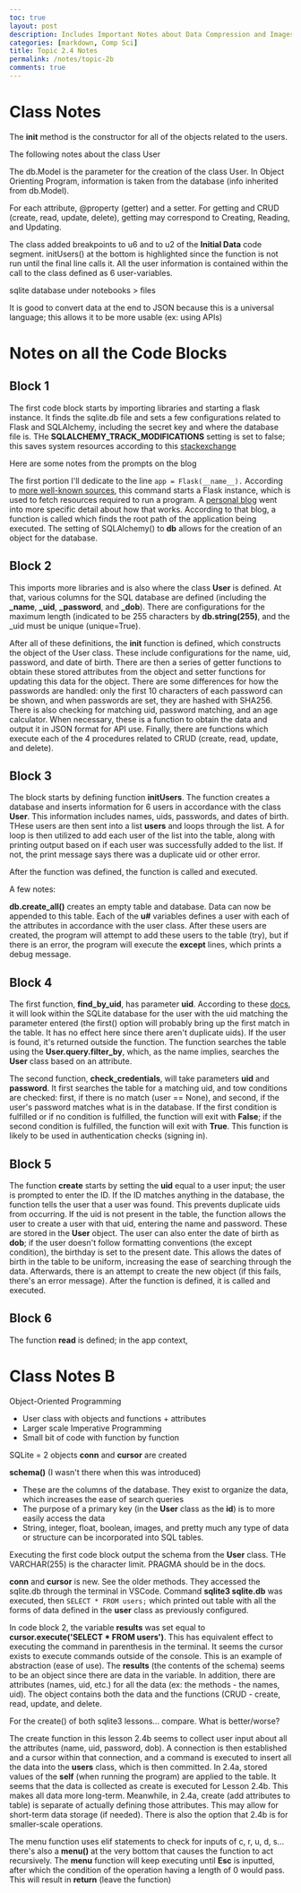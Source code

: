 ```yaml
---
toc: true
layout: post
description: Includes Important Notes about Data Compression and Images
categories: [markdown, Comp Sci]
title: Topic 2.4 Notes
permalink: /notes/topic-2b
comments: true
---
```


# Class Notes

The __init__ method is the constructor for all of the objects related to the users.

The following notes about the class User

The db.Model is the parameter for the creation of the class User. In Object Orienting Program, information is taken from the database (info inherited from db.Model). 

For each attribute, @property (getter) and a setter. For getting and CRUD (create, read, update, delete), getting may correspond to Creating, Reading, and Updating.


The class added breakpoints to u6 and to u2 of the **Initial Data** code segment. initUsers() at the bottom is highlighted since the function is not run until the final line calls it. All the user information is contained within the call to the class defined as 6 user-variables.

sqlite database under notebooks > files


It is good to convert data at the end to JSON because this is a universal language; this allows it to be more usable (ex: using APIs)


# Notes on all the Code Blocks

## Block 1

The first code block starts by importing libraries and starting a flask instance. It finds the sqlite.db file and sets a few configurations related to Flask and SQLAlchemy, including the secret key and where the database file is. THe **SQLALCHEMY_TRACK_MODIFICATIONS** setting is set to false; this saves system resources according to this [stackexchange](https://stackoverflow.com/questions/33738467/how-do-i-know-if-i-can-disable-sqlalchemy-track-modifications)

Here are some notes from the prompts on the blog

The first portion I'll dedicate to the line `app = Flask(__name__).` According to [more well-known sources](https://www.geeksforgeeks.org/why-do-we-pass-__name__-to-the-flask-class/), this command starts a Flask instance, which is used to fetch resources required to run a program. A [personal blog](https://blog.miguelgrinberg.com/post/why-do-we-pass-name-to-the-flask-class) went into more specific detail about how that works. According to that blog, a function is called which finds the root path of the application being executed. The setting of SQLAlchemy() to **db** allows for the creation of an object for the database.

## Block 2

This imports more libraries and is also where the class **User** is defined. At that, various columns for the SQL database are defined (including the **_name**, **_uid**, **_password**, and **_dob**). There are configurations for the maximum length (indicated to be 255 characters by **db.string(255)**, and the _uid must be unique (unique=True).

After all of these definitions, the **__init__** function is defined, which constructs the object of the User class. These include configurations for the name, uid, password, and date of birth. There are then a series of getter functions to obtain these stored attributes from the object and setter functions for updating this data for the object. There are some differences for how the passwords are handled: only the first 10 characters of each password can be shown, and when passwords are set, they are hashed with SHA256. There is also checking for matching uid, password matching, and an age calculator. When necessary, these is a function to obtain the data and output it in JSON format for API use. Finally, there are functions which execute each of the 4 procedures related to CRUD (create, read, update, and delete).

## Block 3

The block starts by defining function **initUsers**. The function creates a database and inserts information for 6 users in accordance with the class **User**. This information includes names, uids, passwords, and dates of birth. THese users are then sent into a list **users** and loops through the list. A for loop is then utilized to add each user of the list into the table, along with printing output based on if each user was successfully added to the list. If not, the print message says there was a duplicate uid or other error.

After the function was defined, the function is called and executed.

A few notes:

**db.create_all()** creates an empty table and database. Data can now be appended to this table.
Each of the **u#** variables defines a user with each of the attributes in accordance with the user class. After these users are created, the program will attempt to add these users to the table (try), but if there is an error, the program will execute the **except** lines, which prints a debug message.

## Block 4

The first function, **find_by_uid**, has parameter **uid**. According to these [docs](https://flask-sqlalchemy.palletsprojects.com/en/2.x/queries/), it will look within the SQLite database for the user with the uid matching the parameter entered (the first() option will probably bring up the first match in the table. It has no effect here since there aren't duplicate uids). If the user is found, it's returned outside the function. The function searches the table using the **User.query.filter_by**, which, as the name implies, searches the **User** class based on an attribute.

The second function, **check_credentials**, will take parameters **uid** and **password**. It first searches the table for a matching uid, and tow conditions are checked: first, if there is no match (user == None), and second, if the user's password matches what is in the database. If the first condition is fulfilled or if no condition is fulfilled, the function will exit with **False**; if the second condition is fulfilled, the function will exit with **True**. This function is likely to be used in authentication checks (signing in).

## Block 5

The function **create** starts by setting the **uid** equal to a user input; the user is prompted to enter the ID. If the ID matches anything in the database, the function tells the user that a user was found. This prevents duplicate uids from occurring. If the uid is not present in the table, the function allows the user to create a user with that uid, entering the name and password. These are stored in the **User** object. The user can also enter the date of birth as **dob**; if the user doesn't follow formatting conventions (the except condition), the birthday is set to the present date. This allows the dates of birth in the table to be uniform, increasing the ease of searching through the data. Afterwards, there is an attempt to create the new object (if this fails, there's an error message). After the function is defined, it is called and executed.

## Block 6

The function **read** is defined; in the app context,

# Class Notes B

Object-Oriented Programming
- User class with objects and functions + attributes
- Larger scale
Imperative Programming
- Small bit of code with function by function


SQLite = 2 objects
**conn** and **cursor** are created

**schema()** (I wasn't there when this was introduced)

- These are the columns of the database. They exist to organize the data, which increases the ease of search queries
- The purpose of a primary key (in the **User** class as the **id**) is to more easily access the data
- String, integer, float, boolean, images, and pretty much any type of data or structure can be incorporated into SQL tables.


Executing the first code block output the schema from the **User** class. THe VARCHAR(255) is the character limit. PRAGMA should be in the docs.

**conn** and **cursor** is new. See the older methods. They accessed the sqlite.db through the terminal in VSCode. Command **sqlite3 sqlite.db** was executed, then `SELECT * FROM users;` which printed out table with all the forms of data defined in the **user** class as previously configured.

In code block 2, the variable **results** was set equal to **cursor.execute('SELECT * FROM users')**. This has equivalent effect to executing the command in parenthesis in the terminal. It seems the cursor exists to execute commands outside of the console. This is an example of abstraction (ease of use). The **results** (the contents of the schema) seems to be an object since there are data in the variable. In addition, there are attributes (names, uid, etc.) for all the data (ex: the methods - the names, uid). The object contains both the data and the functions (CRUD - create, read, update, and delete.


For the create() of both sqlite3 lessons... compare. What is better/worse?

The create function in this lesson 2.4b seems to collect user input about all the attributes (name, uid, password, dob). A connection is then established and a cursor within that connection, and a command is executed to insert all the data into the **users** class, which is then committed. In 2.4a, stored values of the **self** (when running the program) are applied to the table. It seems that the data is collected as create is executed for Lesson 2.4b. This makes all data more long-term. Meanwhile, in 2.4a, create (add attributes to table) is separate of actually defining those attributes. This may allow for short-term data storage (if needed). There is also the option that 2.4b is for smaller-scale operations.


The menu function uses elif statements to check for inputs of c, r, u, d, s... there's also a **menu()** at the very bottom that causes the function to act recursively. The **menu** function will keep executing until **Esc** is inputted, after which the condition of the operation having a length of 0 would pass. This will result in **return** (leave the function)
